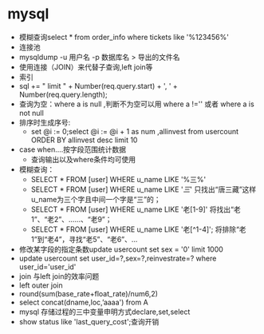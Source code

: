 mysql
======

* 模糊查询select * from order_info where tickets like '%123456%'
* 连接池
* mysqldump -u 用户名 -p 数据库名 > 导出的文件名 
* 使用连接（JOIN）来代替子查询,left join等
* 索引
* sql += " limit " + Number(req.query.start) + ', ' + Number(req.query.length);
* 查询为空：where a is null ,判断不为空可以用 where a !='' 或者 where a is not null
* 排序时生成序号:
    * set @i := 0;select @i := @i + 1 as num ,allinvest from usercount ORDER BY allinvest desc limit 10
* case when....按字段范围统计数据
    * 查询输出以及where条件均可使用
* 模糊查询：
    * SELECT * FROM [user] WHERE u_name LIKE '%三%' 
    * SELECT * FROM [user] WHERE u_name LIKE '_三_' 只找出“唐三藏”这样u_name为三个字且中间一个字是“三”的； 
    * SELECT * FROM [user] WHERE u_name LIKE '老[1-9]' 将找出“老1”、“老2”、……、“老9”；
    * SELECT * FROM [user] WHERE u_name LIKE '老[^1-4]'; 将排除“老1”到“老4”，寻找“老5”、“老6”、…
* 修改某字段的指定条数update usercount set sex = '0' limit 1000
* update usercount set user_id=?,sex=?,reinvestrate=? where user_id='user_id'
* join 与left join的效率问题
* left outer join
* round(sum(base_rate+float_rate)/num6,2)
* select concat(dname,loc,’aaaa') from A
* mysql   存储过程的三中变量申明方式declare,set,select
* show status like 'last_query_cost';查询开销


